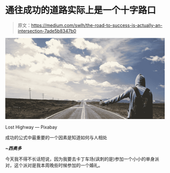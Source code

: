 # 通往成功的道路实际上是一个十字路口

> 原文：<https://medium.com/swlh/the-road-to-success-is-actually-an-intersection-7ade5b8347b0>

![](img/1981720f0b6fdd2f8c1482826ac9c946.png)

Lost Highway — Pixabay

成功的公式中最重要的一个因素是知道如何与人相处 

***~西奥多***

今天我不得不长话短说，因为我要去卡丁车场(讽刺的是)参加一个小小的单身派对，这个派对是我本周晚些时候参加的一个婚礼。
